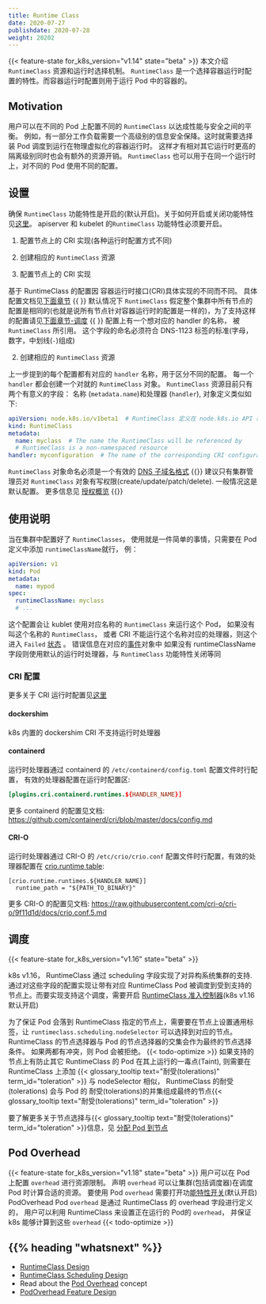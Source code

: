 ```yaml
---
title: Runtime Class
date: 2020-07-27
publishdate: 2020-07-28
weight: 20202
---
```

<!-- overview -->
{{< feature-state for_k8s_version="v1.14" state="beta" >}}
本文介绍 `RuntimeClass` 资源和运行时选择机制。
`RuntimeClass` 是一个选择容器运行时配置的特性。而容器运行时配置则用于运行 Pod 中的容器的。
<!-- body -->

## Motivation
用户可以在不同的 Pod 上配置不同的 `RuntimeClass` 以达成性能与安全之间的平衡。 例如，有一部分工作负载需要一个高级别的信息安全保降。这时就需要选择装 Pod 调度到运行在物理虚拟化的容器运行时。 这样才有相对其它运行时更高的隔离级别同时也会有额外的资源开销。
`RuntimeClass` 也可以用于在同一个运行时上，对不同的 Pod 使用不同的配置。

## 设置
确保 `RuntimeClass` 功能特性是开启的(默认开启)。关于如何开启或关闭功能特性见[这里](../../../5-reference/06-command-line-tools-reference/00-feature-gates/)。 apiserver 和 kubelet 的`RuntimeClass` 功能特性必须要开启。
  1. 配置节点上的 CRI 实现(各种运行时配置方式不同)
  2. 创建相应的 `RuntimeClass` 资源

1. 配置节点上的 CRI 实现

基于 RuntimeClass 的配置因 容器运行时接口(CRI)具体实现的不同而不同。 具体配置文档见[下面章节](#cri-configuration)
{{ <note> }}
默认情况下 `RuntimeClass` 假定整个集群中所有节点的配置是相同的(也就是说所有节点针对容器运行时的配置是一样的)，为了支持这样的配置请见[下面章节-调度](#scheduling)
{{ </note> }}
配置上有一个想对应的 handler 的名称， 被 `RuntimeClass` 所引用。 这个字段的命名必须符合 DNS-1123 标签的标准(字母，数字，中划线(`-`)组成)

2. 创建相应的 `RuntimeClass` 资源

上一步提到的每个配置都有对应的 `handler` 名称，用于区分不同的配置。 每一个 `handler` 都会创建一个对就的 `RuntimeClass` 对象。
`RuntimeClass` 资源目前只有两个有意义的字段： 名称 (`metadata.name`)和处理器 (`handler`), 对象定义类似如下:
```yaml
apiVersion: node.k8s.io/v1beta1  # RuntimeClass 定义在 node.k8s.io API 组中
kind: RuntimeClass
metadata:
  name: myclass  # The name the RuntimeClass will be referenced by
  # RuntimeClass is a non-namespaced resource
handler: myconfiguration  # The name of the corresponding CRI configuration
```
`RuntimeClass` 对象命名必须是一个有效的 [DNS 子域名格式](../../00-overview/03-working-with-objects/01-names/#dns-subdomain-names)
{{<note>}}
建议只有集群管理员对 `RuntimeClass` 对象有写权限(create/update/patch/delete). 一般情况这是默认配置。 更多信息见 [授权概览](../../../5-reference/03-access-authn-authz/07-authorization/)
{{</note>}}

## 使用说明

当在集群中配置好了 `RuntimeClasses`， 使用就是一件简单的事情，只需要在 Pod 定义中添加 `runtimeClassName`就行， 例：
```yaml
apiVersion: v1
kind: Pod
metadata:
  name: mypod
spec:
  runtimeClassName: myclass
  # ...
```
这个配置会让 kublet 使用对应名称的 `RuntimeClass` 来运行这个 Pod， 如果没有叫这个名称的 `RuntimeClass`， 或者 CRI 不能运行这个名称对应的处理器，则这个进入 `Failed` [状态](../../03-workloads/00-pods/00-pod-lifecycle/#pod-phase) 。 错误信息在对应的[事件](../../../3-tasks/08-debug-application-cluster/00-debug-application-introspection/)对象中
如果没有 runtimeClassName 字段则使用默认的运行时处理器，与 `RuntimeClass` 功能特性关闭等同

### CRI 配置

更多关于 CRI 运行时配置见[这里](../../../1-setup/02-production-environment/00-container-runtimes/)

#### dockershim

k8s 内置的 dockershim CRI 不支持运行时处理器

#### containerd

运行时处理器通过 containerd 的 `/etc/containerd/config.toml` 配置文件时行配置， 有效的处理器配置在运行时配置区:
```toml
[plugins.cri.containerd.runtimes.${HANDLER_NAME}]
```

更多 containerd 的配置见文档:  https://github.com/containerd/cri/blob/master/docs/config.md
#### CRI-O

运行时处理器通过 CRI-O 的 `/etc/crio/crio.conf` 配置文件时行配置，有效的处理器配置在 [crio.runtime table](https://github.com/cri-o/cri-o/blob/master/docs/crio.conf.5.md#crioruntime-table):
```
[crio.runtime.runtimes.${HANDLER_NAME}]
  runtime_path = "${PATH_TO_BINARY}"
```
更多 CRI-O 的配置见文档: https://raw.githubusercontent.com/cri-o/cri-o/9f11d1d/docs/crio.conf.5.md

## 调度

{{< feature-state for_k8s_version="v1.16" state="beta" >}}

k8s v1.16， RuntimeClass 通过 scheduling 字段实现了对异构系统集群的支持. 通过对这些字段的配置实现让带有对应 RuntimeClass Pod 被调度到受到支持的节点上。而要实现支持这个调度，需要开启 [RuntimeClass 准入控制器](../../../5-reference/03-access-authn-authz/04-admission-controllers/#runtimeclass)(k8s v1.16 默认开启)

为了保证 Pod 会落到 RuntimeClass 指定的节点上，需要要在节点上设置通用标签，让 `runtimeclass.scheduling.nodeSelector` 可以选择到对应的节点。RuntimeClass 的节点选择器与 Pod 的节点选择器的交集会作为最终的节点选择条件。 如果两都有冲突，则 Pod 会被拒绝。
{{< todo-optimize >}}
如果支持的节点上有防止其它 RuntimeClass 的 Pod 在其上运行的一毒点(Taint), 则需要在 RuntimeClass 上添加 {{< glossary_tooltip text="耐受(tolerations)" term_id="toleration" >}} 与 nodeSelector 相似， RuntimeClass 的耐受(tolerations) 会与 Pod 的 耐受(tolerations)的并集组成最终的节点{{< glossary_tooltip text="耐受(tolerations)" term_id="toleration" >}}

要了解更多关于节点选择与{{< glossary_tooltip text="耐受(tolerations)" term_id="toleration" >}}信息，见 [分配 Pod 到节点](../../09-scheduling-eviction/02-assign-pod-node/)

## Pod Overhead

{{< feature-state for_k8s_version="v1.18" state="beta" >}}
用户可以在 Pod 上配置 `overhead` 进行资源限制。 声明 `overhead` 可以让集群(包括调度器)在调度 Pod 时计算合适的资源。
要使用 Pod `overhead` 需要打开功[能特性开关](../../../5-reference/06-command-line-tools-reference/00-feature-gates/)(默认开启) PodOverhead
Pod `overhead` 是通过 RuntimeClass 的 overhead 字段进行定义的， 用户可以利用 RuntimeClass 来设置正在运行的 Pod的 `overhead`， 并保证k8s 能够计算到这些 `overhead`
{{< todo-optimize >}}
## {{% heading "whatsnext" %}}

- [RuntimeClass Design](https://github.com/kubernetes/enhancements/blob/master/keps/sig-node/runtime-class.md)
- [RuntimeClass Scheduling Design](https://github.com/kubernetes/enhancements/blob/master/keps/sig-node/runtime-class-scheduling.md)
- Read about the [Pod Overhead](/docs/concepts/configuration/pod-overhead/) concept
- [PodOverhead Feature Design](https://github.com/kubernetes/enhancements/blob/master/keps/sig-node/20190226-pod-overhead.md)
